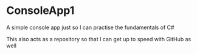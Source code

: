 # ConsoleApp1
A simple console app just so I can practise the fundamentals of C#

This also acts as a repository so that I can get up to speed with GitHub as well
